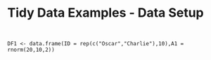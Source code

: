 Tidy Data Examples - Data Setup
====================================
<pre><code>

DF1 <- data.frame(ID = rep(c("Oscar","Charlie"),10),A1 = rnorm(20,10,2))

</code></pre>
